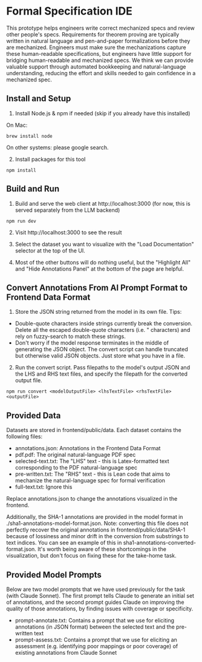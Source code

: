 # Formal Specification IDE

This prototype helps engineers write correct mechanized specs and review other people's specs. Requirements for theorem proving are typically written in natural language and pen-and-paper formalizations before they are mechanized. Engineers must make sure the mechanizations capture these human-readable specifications, but engineers have little support for bridging human-readable and mechanized specs. We think we can provide valuable support through automated bookkeeping and natural-language understanding, reducing the effort and skills needed to gain confidence in a mechanized spec.

## Install and Setup

1. Install Node.js & npm if needed (skip if you already have this installed)

On Mac:
```
brew install node
```
On other systems: please google search.

2. Install packages for this tool
```
npm install
```

## Build and Run

1. Build and serve the web client at http://localhost:3000 (for now, this is served separately from the LLM backend)
```
npm run dev
```

2. Visit http://localhost:3000 to see the result

3. Select the dataset you want to visualize with the "Load Documentation" selector at the top of the UI.

4. Most of the other buttons will do nothing useful, but the "Highlight All" and "Hide Annotations Panel" at the bottom of the page are helpful.

## Convert Annotations From AI Prompt Format to Frontend Data Format

1. Store the JSON string returned from the model in its own file. Tips:
  - Double-quote characters inside strings currently break the conversion. Delete all the escaped double-quote characters (i.e. \" characters) and rely on fuzzy-search to match these strings.
  - Don't worry if the model response terminates in the middle of generating the JSON object. The convert script can handle truncated but otherwise valid JSON objects. Just store what you have in a file.

2. Run the convert script. Pass filepaths to the model's output JSON and the LHS and RHS text files, and specify the filepath for the converted output file.
```
npm run convert <modelOutputFile> <lhsTextFile> <rhsTextFile> <outputFile>
```

## Provided Data

Datasets are stored in frontend/public/data. Each dataset contains the following files:

- annotations.json: Annotations in the Frontend Data Format
- pdf.pdf: The original natural-language PDF spec
- selected-text.txt: The "LHS" text - this is Latex-formatted text corresponding to the PDF natural-language spec
- pre-written.txt: The "RHS" text - this is Lean code that aims to mechanize the natural-language spec for formal verification
- full-text.txt: Ignore this

Replace annotations.json to change the annotations visualized in the frontend.

Additionally, the SHA-1 annotations are provided in the model format in ./sha1-annotations-model-format.json. Note: converting this file does not perfectly recover the original annotations in frontend/public/data/SHA-1 because of lossiness and minor drift in the conversion from substrings to text indices. You can see an example of this in sha1-annotations-converted-format.json. It's worth being aware of these shortcomings in the visualization, but don't focus on fixing these for the take-home task.

## Provided Model Prompts

Below are two model prompts that we have used previously for the task (with Claude Sonnet). The first prompt tells Claude to generate an initial set of annotations, and the second prompt guides Claude on improving the quality of those annotations, by finding issues with coverage or specificity.

- prompt-annotate.txt: Contains a prompt that we use for eliciting annotations (in JSON format) between the selected text and the pre-written text
- prompt-assess.txt: Contains a prompt that we use for eliciting an assessment (e.g. identifying poor mappings or poor coverage) of existing annotations from Claude Sonnet
